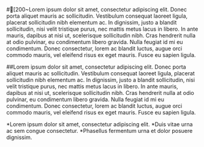 #[200~Lorem ipsum dolor sit amet, consectetur adipiscing elit. Donec porta aliquet mauris ac sollicitudin. Vestibulum consequat laoreet ligula, placerat sollicitudin nibh elementum ac. In dignissim, justo a blandit sollicitudin, nisi velit tristique purus, nec mattis metus lacus in libero. In ante mauris, dapibus at nisi ut, scelerisque sollicitudin nibh. Cras hendrerit nulla at odio pulvinar, eu condimentum libero gravida. Nulla feugiat id mi eu condimentum. Donec consectetur, lorem ac blandit luctus, augue orci commodo mauris, vel eleifend risus ex eget mauris. Fusce eu sapien ligula. 

##Lorem ipsum dolor sit amet, consectetur adipiscing elit. Donec porta aliquet mauris ac sollicitudin. Vestibulum consequat laoreet ligula, placerat sollicitudin nibh elementum ac. In dignissim, justo a blandit sollicitudin, nisi velit tristique purus, nec mattis metus lacus in libero. In ante mauris, dapibus at nisi ut, scelerisque sollicitudin nibh. Cras hendrerit nulla at odio pulvinar, eu condimentum libero gravida. Nulla feugiat id mi eu condimentum. Donec consectetur, lorem ac blandit luctus, augue orci commodo mauris, vel eleifend risus ex eget mauris. Fusce eu sapien ligula. 


*Lorem ipsum dolor sit amet, consectetur adipiscing elit.
*Duis vitae urna ac sem congue consectetur.
*Phasellus fermentum urna et dolor posuere dignissim.



